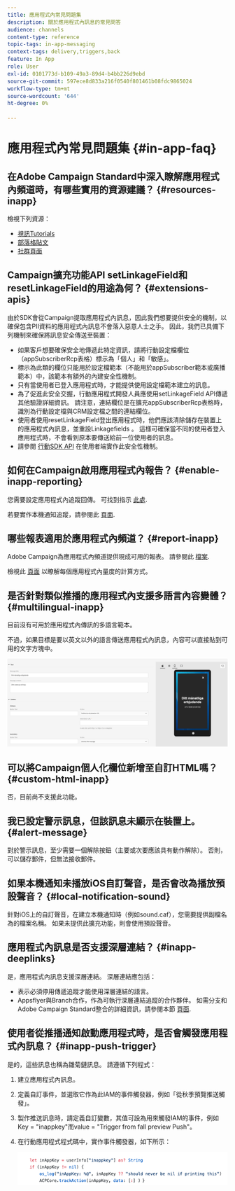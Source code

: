 ```yaml
---
title: 應用程式內常見問題集
description: 關於應用程式內訊息的常見問答
audience: channels
content-type: reference
topic-tags: in-app-messaging
context-tags: delivery,triggers,back
feature: In App
role: User
exl-id: 0101773d-b109-49a3-89d4-b4bb226d9ebd
source-git-commit: 597ece8d833a216f0540f801461b08fdc9865024
workflow-type: tm+mt
source-wordcount: '644'
ht-degree: 0%

---
```


# 應用程式內常見問題集 {#in-app-faq}

## 在Adobe Campaign Standard中深入瞭解應用程式內頻道時，有哪些實用的資源建議？ {#resources-inapp}

檢視下列資源：

* [視訊Tutorials](https://experienceleague.adobe.com/docs/campaign-standard-learn/tutorials/communication-channels/mobile/in-app/in-app-message-overview.html)
* [部落格貼文](https://theblog.adobe.com/get-more-out-of-the-new-in-app-message-channel-from-adobe-campaign/)
* [社群頁面](https://experienceleaguecommunities.adobe.com/t5/adobe-campaign-standard/ct-p/adobe-campaign-standard-community)

## Campaign擴充功能API setLinkageField和resetLinkageField的用途為何？ {#extensions-apis}

由於SDK會從Campaign提取應用程式內訊息，因此我們想要提供安全的機制，以確保包含PII資料的應用程式內訊息不會落入惡意人士之手。 因此，我們已具備下列機制來確保將訊息安全傳送至裝置：

* 如果客戶想要確保安全地傳遞此特定資訊，請將行動設定檔欄位（appSubscriberRcp表格）標示為「個人」和「敏感」。
* 標示為此類的欄位只能用於設定檔範本（不能用於appSubscriber範本或廣播範本）中，該範本有額外的內建安全性機制。
* 只有當使用者已登入應用程式時，才能提供使用設定檔範本建立的訊息。
* 為了促進此安全交握，行動應用程式開發人員應使用setLinkageField API傳遞其他驗證詳細資訊。 請注意，連結欄位是在擴充appSubscriberRcp表格時，識別為行動設定檔與CRM設定檔之間的連結欄位。
* 使用者使用resetLinkageField登出應用程式時，他們應該清除儲存在裝置上的應用程式內訊息，並重設Linkagefields 。 這樣可確保當不同的使用者登入應用程式時，不會看到原本要傳送給前一位使用者的訊息。
* 請參閱 [行動SDK API](https://developer.adobe.com/client-sdks/documentation/adobe-campaign-standard/api-reference/) 在使用者端實作此安全性機制。

## 如何在Campaign啟用應用程式內報告？ {#enable-inapp-reporting}

您需要設定應用程式內追蹤回傳。 可找到指示 [此處](../../administration/using/configuring-rules-launch.md#inapp-tracking-postback).

若要實作本機通知追蹤，請參閱此 [頁面](../../administration/using/local-tracking.md).

## 哪些報表適用於應用程式內頻道？ {#report-inapp}

Adobe Campaign為應用程式內頻道提供現成可用的報表。 請參閱此 [檔案](../../reporting/using/in-app-report.md).

檢視此 [頁面](../../reporting/using/indicator-calculation.md#in-app-delivery) 以瞭解每個應用程式內量度的計算方式。

## 是否針對類似推播的應用程式內支援多語言內容變體？ {#multilingual-inapp}

目前沒有可用於應用程式內傳訊的多語言範本。

不過，如果目標是要以英文以外的語言傳送應用程式內訊息，內容可以直接貼到可用的文字方塊中。

![](assets/faq_inapp.png)

## 可以將Campaign個人化欄位新增至自訂HTML嗎？ {#custom-html-inapp}

否，目前尚不支援此功能。

## 我已設定警示訊息，但該訊息未顯示在裝置上。 {#alert-message}

對於警示訊息，至少需要一個解除按鈕（主要或次要應該具有動作解除）。 否則，可以儲存郵件，但無法接收郵件。

## 如果本機通知未播放iOS自訂聲音，是否會改為播放預設聲音？ {#local-notification-sound}

針對iOS上的自訂聲音，在建立本機通知時（例如sound.caf），您需要提供副檔名為的檔案名稱。 如果未提供此擴充功能，則會使用預設聲音。

## 應用程式內訊息是否支援深層連結？ {#inapp-deeplinks}

是，應用程式內訊息支援深層連結。 深層連結應包括：

* 表示必須停用傳遞追蹤才能使用深層連結的語言。
* Appsflyer與Branch合作，作為可執行深層連結追蹤的合作夥伴。 如需分支和Adobe Campaign Standard整合的詳細資訊，請參閱本節 [頁面](https://help.branch.io/using-branch/docs/adobe-campaign-standard-1).

## 使用者從推播通知啟動應用程式時，是否會觸發應用程式內訊息？ {#inapp-push-trigger}

是的，這些訊息也稱為雛菊鏈訊息。 請遵循下列程式：

1. 建立應用程式內訊息。

1. 定義自訂事件，並選取它作為此IAM的事件觸發器，例如「從秋季預覽推送觸發」。

1. 製作推送訊息時，請定義自訂變數，其值可設為用來觸發IAM的事件，例如Key = &quot;inappkey&quot;而value = &quot;Trigger from fall preview Push&quot;。

1. 在行動應用程式程式碼中，實作事件觸發器，如下所示：

   ![](assets/faq_inapp_2.png)
